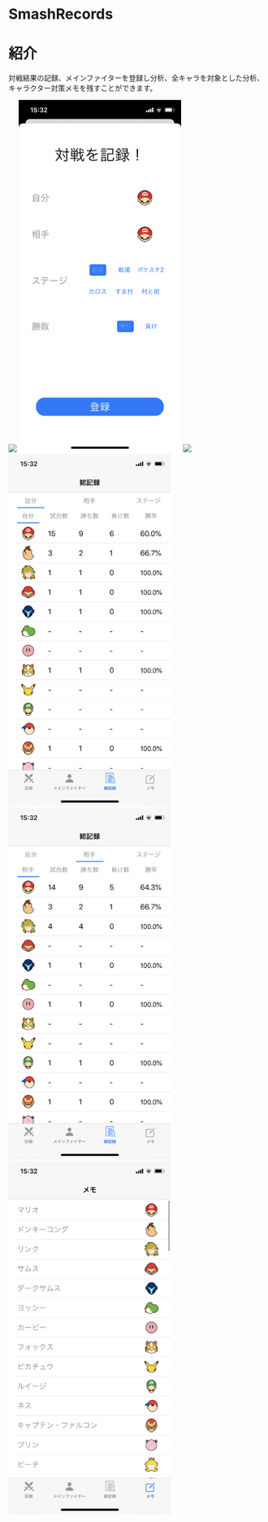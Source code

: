 # SmashRecords

# 紹介
対戦結果の記録、メインファイターを登録し分析、全キャラを対象とした分析、キャラクター対策メモを残すことができます。


<img src="IMG_1124.png" width=320px>
<img src="IMG_1125.png" width=320px>
<img src="IMG_1126.png" width=320px>
<img src="IMG_1128.png" width=320px>
<img src="IMG_1129.png" width=320px>
<img src="E1E78F00-0CF4-4A6A-9F27-6410F0473EE1_1_105_c.jpeg" width=320px>
